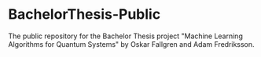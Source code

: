 # BachelorThesis-Public
The public repository for the Bachelor Thesis project "Machine Learning Algorithms for Quantum Systems" by Oskar Fallgren and Adam Fredriksson.

